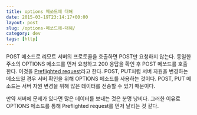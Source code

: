 ```yaml
---
title: options 메쏘드에 대해
date: 2015-03-19T23:14:17+00:00
layout: post
slug: /options-메쏘드에-대해/
category: dev
tags: [http]
---
```


POST 메소드로 리모트 서버의 프로토콜을 호출하면 POST만 요청하지 않는다. 동일한 주소의 OPTIONS 메소드를 먼저 요청하고 200 응답을 확인 후 POST 메쏘드를 호출한다. 이것을 <a href="https://developer.mozilla.org/en-US/docs/Web/HTTP/Access_control_CORS#Preflighted_requests">Preflighted request</a>라고 한다. POST, PUT처럼 서버 자원을 변경하는 메소드일 경우 서버 확인을 위해 OPTIONS 메소드를 사용하는 것이다. POST, PUT 메소드는 서버 자원 변경을 위해 많은 데이터를 전송할 수 있기 때문이다.

만약 서버에 문제가 있다면 많은 데이터를 보내는 것은 분명 낭비다. 그러한 이유로 OPTIONS 메소드를 통해 Preflighted request를 먼저 날리는 것 같다.
